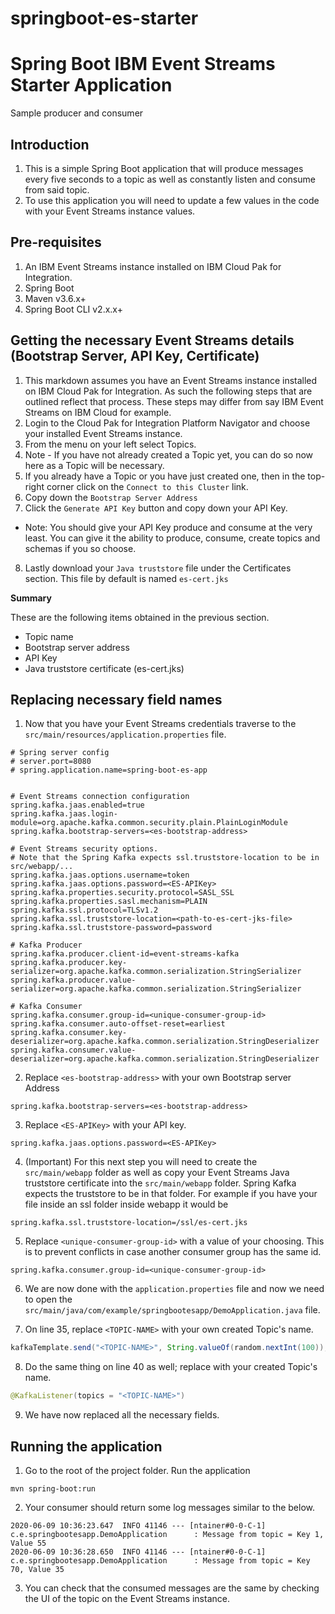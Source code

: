# springboot-es-starter

# Spring Boot IBM Event Streams Starter Application
Sample producer and consumer

## Introduction
1. This is a simple Spring Boot application that will produce messages every five seconds to a topic as well as constantly listen and consume from said topic.
2. To use this application you will need to update a few values in the code with your Event Streams instance values.


## Pre-requisites
1. An IBM Event Streams instance installed on IBM Cloud Pak for Integration.
2. Spring Boot
3. Maven v3.6.x+
4. Spring Boot CLI v2.x.x+


## Getting the necessary Event Streams details (Bootstrap Server, API Key, Certificate)
1. This markdown assumes you have an Event Streams instance installed on IBM Cloud Pak for Integration. As such the following steps
that are outlined reflect that process. These steps may differ from say IBM Event Streams on IBM Cloud for example.
2. Login to the Cloud Pak for Integration Platform Navigator and choose your installed Event Streams instance.
3. From the menu on your left select Topics. 
4. Note - If you have not already created a Topic yet, you can do so now here as a Topic will be necessary.
5. If you already have a Topic or you have just created one, then in the top-right corner click on the `Connect to this Cluster` link.
6. Copy down the `Bootstrap Server Address`
7. Click the `Generate API Key` button and copy down your API Key. 
  - Note: You should give your API Key produce and consume at the very least. You can give it the ability to produce, consume, create topics and schemas if you so choose.
8. Lastly download your `Java truststore` file under the Certificates section. This file by default is named `es-cert.jks`


__Summary__ 

These are the following items obtained in the previous section.
- Topic name
- Bootstrap server address
- API Key
- Java truststore certificate (es-cert.jks)


## Replacing necessary field names
1. Now that you have your Event Streams credentials traverse to the `src/main/resources/application.properties` file. 

```properties
# Spring server config
# server.port=8080
# spring.application.name=spring-boot-es-app


# Event Streams connection configuration
spring.kafka.jaas.enabled=true
spring.kafka.jaas.login-module=org.apache.kafka.common.security.plain.PlainLoginModule
spring.kafka.bootstrap-servers=<es-bootstrap-address>

# Event Streams security options.
# Note that the Spring Kafka expects ssl.truststore-location to be in src/webapp/...
spring.kafka.jaas.options.username=token
spring.kafka.jaas.options.password=<ES-APIKey>
spring.kafka.properties.security.protocol=SASL_SSL
spring.kafka.properties.sasl.mechanism=PLAIN
spring.kafka.ssl.protocol=TLSv1.2
spring.kafka.ssl.truststore-location=<path-to-es-cert-jks-file>
spring.kafka.ssl.truststore-password=password

# Kafka Producer
spring.kafka.producer.client-id=event-streams-kafka
spring.kafka.producer.key-serializer=org.apache.kafka.common.serialization.StringSerializer
spring.kafka.producer.value-serializer=org.apache.kafka.common.serialization.StringSerializer

# Kafka Consumer
spring.kafka.consumer.group-id=<unique-consumer-group-id>
spring.kafka.consumer.auto-offset-reset=earliest
spring.kafka.consumer.key-deserializer=org.apache.kafka.common.serialization.StringDeserializer
spring.kafka.consumer.value-deserializer=org.apache.kafka.common.serialization.StringDeserializer
```

2. Replace `<es-bootstrap-address>` with your own Bootstrap server Address 
```properties 
spring.kafka.bootstrap-servers=<es-bootstrap-address>
```

3. Replace `<ES-APIKey>` with your API key.
```properties
spring.kafka.jaas.options.password=<ES-APIKey>
```

4. (Important) For this next step you will need to create the `src/main/webapp` folder as well as copy your Event Streams Java truststore certificate into the `src/main/webapp` folder.
Spring Kafka expects the truststore to be in that folder. For example if you have your file inside an ssl folder inside webapp it would be
```properties
spring.kafka.ssl.truststore-location=/ssl/es-cert.jks
```

5. Replace `<unique-consumer-group-id>` with a value of your choosing. This is to prevent conflicts in case another consumer group has the same id.
```properties
spring.kafka.consumer.group-id=<unique-consumer-group-id>
  ```
  
6. We are now done with the `application.properties` file and now we need to open the `src/main/java/com/example/springbootesapp/DemoApplication.java` file. 

7. On line 35, replace `<TOPIC-NAME>` with your own created Topic's name.
```java
kafkaTemplate.send("<TOPIC-NAME>", String.valueOf(random.nextInt(100)), String.valueOf(random.nextInt(100)));
```

8. Do the same thing on line 40 as well; replace with your created Topic's name.
```java
@KafkaListener(topics = "<TOPIC-NAME>")
```

9. We have now replaced all the necessary fields.


## Running the application
1. Go to the root of the project folder. Run the application
```shell
mvn spring-boot:run
```

2. Your consumer should return some log messages similar to the below.
```log
2020-06-09 10:36:23.647  INFO 41146 --- [ntainer#0-0-C-1] c.e.springbootesapp.DemoApplication      : Message from topic = Key 1, Value 55
2020-06-09 10:36:28.650  INFO 41146 --- [ntainer#0-0-C-1] c.e.springbootesapp.DemoApplication      : Message from topic = Key 70, Value 35
```

3. You can check that the consumed messages are the same by checking the UI of the topic on the Event Streams instance.
